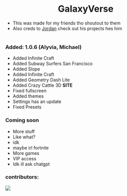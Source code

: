 <h1 align="center"><strong>GalaxyVerse</strong></h1>


- This was made for my friends tho shoutout to them
- Also creds to <a href="https://github.com/JustJxrdanWasDefinetlyTaken">Jordan</a> check out his projects hes him
<br></br>
### Added: 1.0.6 (Alyvia, Michael)
- Added Infinite Craft
- Added Subway Surfers San Francisco
- Added Slope
- Added Infinite Craft
- Added Geometry Dash Lite
- Added Crazy Cattle 3D
  **SITE**
- Fixed fullscreen
- Added themes
- Settings has an update
- Fixed Presets
### Coming soon
- More stuff
- Like what?
- idk
- maybe irl fortnite
- More games
- VIP access
- Idk ill ask chatgpt
### contributors:
<a href="https://github.com/aanzoski/galaxyverse/graphs/contributors">
  <img src="https://contrib.rocks/image?repo=aanzoski/galaxyverse" />
</a>
